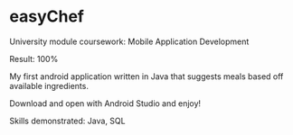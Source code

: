 # easyChef
University module coursework: Mobile Application Development

Result: 100%

My first android application written in Java that suggests meals based off available ingredients. 

Download and open with Android Studio and enjoy!

Skills demonstrated: Java, SQL
